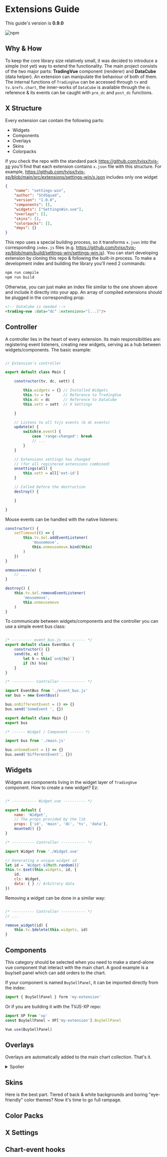 
# Extensions Guide

This guide's version is **0.9.0**

![npm](https://img.shields.io/npm/v/trading-vue-js.svg?color=brightgreen&label=Current%20lib%20version)

## Why & How

To keep the core library size relatively small, it was decided to introduce a simple (not yet) way to extend the functionality. The main project consists of the two major parts: **TradingVue** component (renderer) and **DataCube** (data helper). An extension can manipulate the behaviour of both of them. The internal functions of `TradingVue` can be accessed through `tv` and `tv.$refs.chart`, the inner-works of `DataCube` is available through the `dc` reference & its events can be caught with `pre_dc` and `post_dc` functions.

## X Structure

Every extension can contain the following parts:

* Widgets
* Components
* Overlays
* Skins
* Colorpacks

If you check the repo with the standard pack https://github.com/tvjsx/tvjs-xp you'll find that each extension contains `x.json` file with this structure. For example, https://github.com/tvjsx/tvjs-xp/blob/main/src/extensions/settings-win/x.json includes only one widget

```json
{
    "name": "settings-win",
    "author": "StdSquad",
    "version": "1.0.0",
    "components": [],
    "widgets": ["SettingsWin.vue"],
    "overlays": [],
    "skins": [],
    "colorpacks": [],
    "deps": {}
}
```

This repo uses a special building process, so it transforms `x.json` into the corresponding `index.js` files (e.g. https://github.com/tvjsx/tvjs-xp/blob/main/build/settings-win/settings-win.js). You can start developing extension by cloning this repo & following the built-in process. To make a development index and building the library you'll need 2 commands:

```bash
npm run compile
npm run build
```

Otherwise, you can just make an index file similar to the one shown above and include it directly into your app.
An array of compiled extensions should be plugged in the corresponding prop:

```html
<!-- DataCube is needed -->
<trading-vue :data="dc" :extensions="[...]"/>
```

## Controller

A controller lies in the heart of every extension. Its main responsibilities are: registering event listeners, creating new widgets, serving as a hub between widgets/components. The basic example:

```js

// Extension's controller

export default class Main {

    constructor(tv, dc, sett) {

        this.widgets = {} // Installed Widgets
        this.tv = tv      // Reference to TradingVue
        this.dc = dc      // Reference to DataCube
        this.sett = sett  // X Settings

    }

    // Listens to all tvjs events (& dc events)
    update(e) {
        switch(e.event) {
            case 'range-changed': break
            // ...
        }
    }

    // Extensions settings has changed
    // (for all registered extensions combined)
    onsettings(all) {
        this.sett = all['ext-id']
    }

    // Called before the destruction
    destroy() {

    }

}

```

Mouse events can be handled with the native listeners:

```js
constructor() {
    setTimeout(() => {
        this.tv.$el.addEventListener(
            'mousemove',
            this.onmousemove.bind(this)
        )
    })
}

onmousemove(e) {
    // ...
}

destroy() {
    this.tv.$el.removeEventListener(
        'mousemove',
        this.onmousemove
    )
}
```

To communicate between widgets/components and the controller you can use a simple event bus class:

```js

/* --------- event_bus.js ---------- */
export default class EventBus {
    constructor() {}
    send(to, e) {
        let h = this[`on${to}`]
        if (h) h(e)
    }
}

/* ---------- Controller ----------- */

import EventBus from './event_bus.js'
var bus = new EventBus()

bus.onDifferentEvent = () => {}
bus.send('SomeEvent ', {})

export default class Main {}
export bus

/* ------ Widget / Component ------ */

import bus from './main.js'

bus.onSomeEvent = () => {}
bus.send('DifferentEvent', {})

```

## Widgets

Widgets are components living in the widget layer of `TradingVue` component. How to create a new widget? Ez:

```js

/* ----------- Widget.vue ---------- */

export default {
    name: 'Widget',
    // The props provided by the lib
    props: ['id', 'main', 'dc', 'tv', 'data'],
    mounted() {}
}

/* ---------- Controller ----------- */

import Widget from './Widget.vue'

// Generating a unique widget id
let id = `Widget-${Math.random()}`
this.tv.$set(this.widgets, id, {
    id,
    cls: Widget,
    data: { } // Arbitrary data
})

```

Removing a widget can be done in a similar way:

```js

/* ---------- Controller ----------- */
// ...

remove_widget(id) {
    this.tv.$delete(this.widgets, id)
}
```

## Components

This category should be selected when you need to make a stand-alone vue component that interact with the main chart. A good example is a buy/sell panel which can add orders to the chart.

If your component is named `BuySellPanel`, it can be imported directly from the index:

```js
import { BuySellPanel } form 'my-extension'
```

Or if you are building it with the TVJS-XP repo:

```js
import XP from 'xp'
const BuySellPanel = XP['my-extension'].BuySellPanel

Vue.use(BuySellPanel)
```

## Overlays

Overlays are automatically added to the main chart collection. That's it.

<details><summary>Spolier</summary>
<p>
Oh and you can also connect them to the main controller via `EventBus`. Sounds like a lot of new possibilities, huh?
</p>
</details>

## Skins

Here is the best part. Tiered of back & white backgrounds and boring "eye-friendly" color themes? Now it's time to go full rampage.



## Color Packs

## X Settings

## Chart-event hooks
